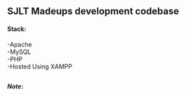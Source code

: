 ## SJLT Madeups development codebase

#### Stack:
-Apache <br>
-MySQL <br>
-PHP <br>
-Hosted Using XAMPP

##

##### Note:
